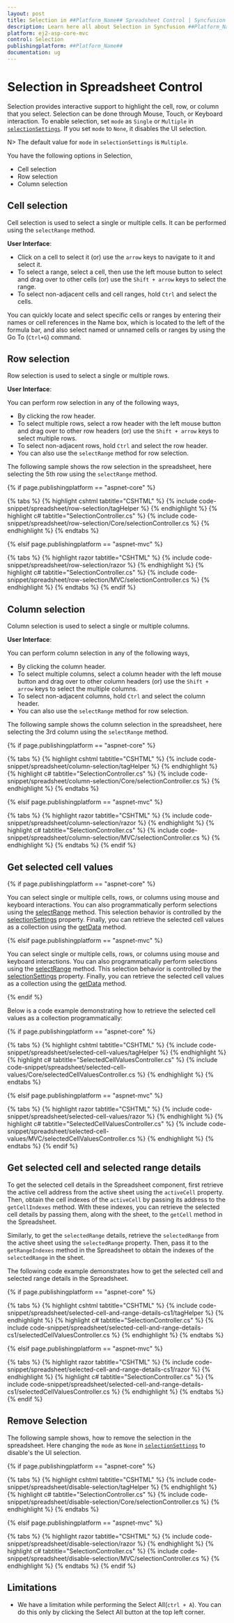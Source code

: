 ```yaml
---
layout: post
title: Selection in ##Platform_Name## Spreadsheet Control | Syncfusion
description: Learn here all about Selection in Syncfusion ##Platform_Name## Spreadsheet component of Syncfusion Essential JS 2 and more.
platform: ej2-asp-core-mvc
control: Selection
publishingplatform: ##Platform_Name##
documentation: ug
---
```



# Selection in Spreadsheet Control

Selection provides interactive support to highlight the cell, row, or column that you select. Selection can be done through Mouse, Touch, or Keyboard interaction. To enable selection, set `mode` as `Single` or `Multiple` in [`selectionSettings`](https://help.syncfusion.com/cr/aspnetcore-js2/Syncfusion.EJ2.Spreadsheet.Spreadsheet.html#Syncfusion_EJ2_Spreadsheet_Spreadsheet_SelectionSettings). If you set `mode` to `None`, it disables the UI selection.

N> The default value for `mode` in  `selectionSettings` is `Multiple`.

You have the following options in Selection,

* Cell selection
* Row selection
* Column selection

## Cell selection

Cell selection is used to select a single or multiple cells. It can be performed using the `selectRange` method.

**User Interface**:

* Click on a cell to select it (or) use the `arrow` keys to navigate to it and select it.
* To select a range, select a cell, then use the left mouse button to select and drag over to other cells (or) use the `Shift + arrow` keys to select the range.
* To select non-adjacent cells and cell ranges, hold `Ctrl` and select the cells.

You can quickly locate and select specific cells or ranges by entering their names or cell references in the Name box, which is located to the left of the formula bar, and also select named or unnamed cells or ranges by using the Go To (`Ctrl+G`) command.

## Row selection

Row selection is used to select a single or multiple rows.

**User Interface**:

You can perform row selection in any of the following ways,

* By clicking the row header.
* To select multiple rows, select a row header with the left mouse button and drag over to other row headers (or) use the `Shift + arrow` keys to select multiple rows.
* To select non-adjacent rows, hold `Ctrl` and select the row header.
* You can also use the `selectRange` method for row selection.

The following sample shows the row selection in the spreadsheet, here selecting the 5th row using the `selectRange` method.

{% if page.publishingplatform == "aspnet-core" %}

{% tabs %}
{% highlight cshtml tabtitle="CSHTML" %}
{% include code-snippet/spreadsheet/row-selection/tagHelper %}
{% endhighlight %}
{% highlight c# tabtitle="SelectionController.cs" %}
{% include code-snippet/spreadsheet/row-selection/Core/selectionController.cs %}
{% endhighlight %}
{% endtabs %}

{% elsif page.publishingplatform == "aspnet-mvc" %}

{% tabs %}
{% highlight razor tabtitle="CSHTML" %}
{% include code-snippet/spreadsheet/row-selection/razor %}
{% endhighlight %}
{% highlight c# tabtitle="SelectionController.cs" %}
{% include code-snippet/spreadsheet/row-selection/MVC/selectionController.cs %}
{% endhighlight %}
{% endtabs %}
{% endif %}



## Column selection

Column selection is used to select a single or multiple columns.

**User Interface**:

You can perform column selection in any of the following ways,

* By clicking the column header.
* To select multiple columns, select a column header with the left mouse button and drag over to other column headers (or) use the `Shift + arrow` keys to select the multiple columns.
* To select non-adjacent columns, hold `Ctrl` and select the column header.
* You can also use the `selectRange` method for row selection.

The following sample shows the column selection in the spreadsheet, here selecting the 3rd column using  the `selectRange` method.

{% if page.publishingplatform == "aspnet-core" %}

{% tabs %}
{% highlight cshtml tabtitle="CSHTML" %}
{% include code-snippet/spreadsheet/column-selection/tagHelper %}
{% endhighlight %}
{% highlight c# tabtitle="SelectionController.cs" %}
{% include code-snippet/spreadsheet/column-selection/Core/selectionController.cs %}
{% endhighlight %}
{% endtabs %}

{% elsif page.publishingplatform == "aspnet-mvc" %}

{% tabs %}
{% highlight razor tabtitle="CSHTML" %}
{% include code-snippet/spreadsheet/column-selection/razor %}
{% endhighlight %}
{% highlight c# tabtitle="SelectionController.cs" %}
{% include code-snippet/spreadsheet/column-selection/MVC/selectionController.cs %}
{% endhighlight %}
{% endtabs %}
{% endif %}

## Get selected cell values

{% if page.publishingplatform == "aspnet-core" %}

You can select single or multiple cells, rows, or columns using mouse and keyboard interactions. You can also programmatically perform selections using the [selectRange](https://helpej2.syncfusion.com/documentation/api/spreadsheet/#selectrange) method. This selection behavior is controlled by the [selectionSettings](https://help.syncfusion.com/cr/aspnetcore-js2/Syncfusion.EJ2.Spreadsheet.Spreadsheet.html#Syncfusion_EJ2_Spreadsheet_Spreadsheet_SelectionSettings) property. Finally, you can retrieve the selected cell values as a collection using the [getData](https://helpej2.syncfusion.com/documentation/api/spreadsheet/#getdata) method.

{% elsif page.publishingplatform == "aspnet-mvc" %}

You can select single or multiple cells, rows, or columns using mouse and keyboard interactions. You can also programmatically perform selections using the [selectRange](https://helpej2.syncfusion.com/documentation/api/spreadsheet/#selectrange) method. This selection behavior is controlled by the [selectionSettings](https://help.syncfusion.com/cr/aspnetmvc-js2/Syncfusion.EJ2.Spreadsheet.Spreadsheet.html#Syncfusion_EJ2_Spreadsheet_Spreadsheet_SelectionSettings) property. Finally, you can retrieve the selected cell values as a collection using the [getData](https://helpej2.syncfusion.com/documentation/api/spreadsheet/#getdata) method.

{% endif %}

Below is a code example demonstrating how to retrieve the selected cell values as a collection programmatically:

{% if page.publishingplatform == "aspnet-core" %}

{% tabs %}
{% highlight cshtml tabtitle="CSHTML" %}
{% include code-snippet/spreadsheet/selected-cell-values/tagHelper %}
{% endhighlight %}
{% highlight c# tabtitle="SelectedCellValuesController.cs" %}
{% include code-snippet/spreadsheet/selected-cell-values/Core/selectedCellValuesController.cs %}
{% endhighlight %}
{% endtabs %}

{% elsif page.publishingplatform == "aspnet-mvc" %}

{% tabs %}
{% highlight razor tabtitle="CSHTML" %}
{% include code-snippet/spreadsheet/selected-cell-values/razor %}
{% endhighlight %}
{% highlight c# tabtitle="SelectedCellValuesController.cs" %}
{% include code-snippet/spreadsheet/selected-cell-values/MVC/selectedCellValuesController.cs %}
{% endhighlight %}
{% endtabs %}
{% endif %}

## Get selected cell and selected range details

To get the selected cell details in the Spreadsheet component, first retrieve the active cell address from the active sheet using the `activeCell` property. Then, obtain the cell indexes of the `activeCell` by passing its address to the `getCellIndexes` method. With these indexes, you can retrieve the selected cell details by passing them, along with the sheet, to the `getCell` method in the Spreadsheet.

Similarly, to get the `selectedRange` details, retrieve the `selectedRange` from the active sheet using the `selectedRange` property. Then, pass it to the `getRangeIndexes` method in the Spreadsheet to obtain the indexes of the `selectedRange` in the sheet.

The following code example demonstrates how to get the selected cell and selected range details in the Spreadsheet.

{% if page.publishingplatform == "aspnet-core" %}

{% tabs %}
{% highlight cshtml tabtitle="CSHTML" %}
{% include code-snippet/spreadsheet/selected-cell-and-range-details-cs1/tagHelper %}
{% endhighlight %}
{% highlight c# tabtitle="SelectionController.cs" %}
{% include code-snippet/spreadsheet/selected-cell-and-range-details-cs1/selectedCellValuesController.cs %}
{% endhighlight %}
{% endtabs %}

{% elsif page.publishingplatform == "aspnet-mvc" %}

{% tabs %}
{% highlight razor tabtitle="CSHTML" %}
{% include code-snippet/spreadsheet/selected-cell-and-range-details-cs1/razor %}
{% endhighlight %}
{% highlight c# tabtitle="SelectionController.cs" %}
{% include code-snippet/spreadsheet/selected-cell-and-range-details-cs1/selectedCellValuesController.cs %}
{% endhighlight %}
{% endtabs %}
{% endif %}

## Remove Selection

The following sample shows, how to remove the selection in the spreadsheet. Here changing the `mode` as `None` in [`selectionSettings`](https://help.syncfusion.com/cr/aspnetcore-js2/Syncfusion.EJ2.Spreadsheet.Spreadsheet.html#Syncfusion_EJ2_Spreadsheet_Spreadsheet_SelectionSettings) to disable's the UI selection.

{% if page.publishingplatform == "aspnet-core" %}

{% tabs %}
{% highlight cshtml tabtitle="CSHTML" %}
{% include code-snippet/spreadsheet/disable-selection/tagHelper %}
{% endhighlight %}
{% highlight c# tabtitle="SelectionController.cs" %}
{% include code-snippet/spreadsheet/disable-selection/Core/selectionController.cs %}
{% endhighlight %}
{% endtabs %}

{% elsif page.publishingplatform == "aspnet-mvc" %}

{% tabs %}
{% highlight razor tabtitle="CSHTML" %}
{% include code-snippet/spreadsheet/disable-selection/razor %}
{% endhighlight %}
{% highlight c# tabtitle="SelectionController.cs" %}
{% include code-snippet/spreadsheet/disable-selection/MVC/selectionController.cs %}
{% endhighlight %}
{% endtabs %}
{% endif %}



## Limitations

* We have a limitation while performing the Select All(`ctrl + A`). You can do this only by clicking the Select All button at the top left corner.